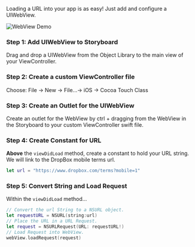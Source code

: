 Loading a URL into your app is as easy! Just add and configure a UIWebView.  
  
![WebView Demo](http://i.imgur.com/v4PlBQX.gif)

### Step 1: Add UIWebView to Storyboard

Drag and drop a UIWebView from the Object Library to the main view of your ViewController.

### Step 2: Create a custom ViewController file

Choose: File -> New -> File...-> iOS -> Cocoa Touch Class

### Step 3: Create an Outlet for the UIWebView

Create an outlet for the WebView by ctrl + dragging from the WebView in the Storyboard to your custom ViewController swift file.

### Step 4: Create Constant for URL

**Above** the `viewDidLoad` method, create a constant to hold your URL string. We will link to the DropBox mobile terms url.

```swift
let url = "https://www.dropbox.com/terms?mobile=1"
``` 

### Step 5: Convert String and Load Request

Within the `viewDidLoad` method... 

```swift
// Convert the url String to a NSURL object.
let requestURL = NSURL(string:url)
// Place the URL in a URL Request.
let request = NSURLRequest(URL: requestURL!)
// Load Request into WebView.
webView.loadRequest(request)
```


